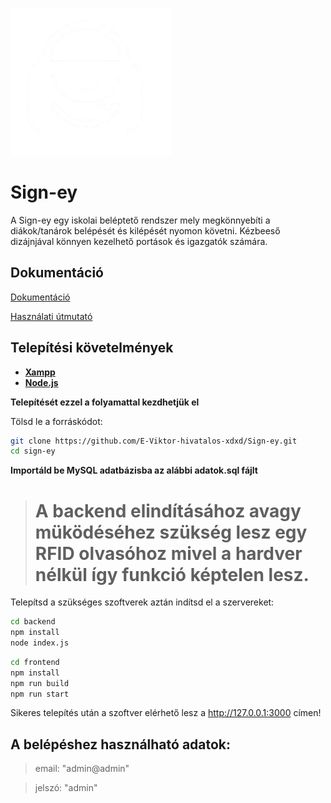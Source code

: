 ![Logo](/sign-ey.png)

# Sign-ey

A Sign-ey egy iskolai beléptető rendszer mely megkönnyebíti a diákok/tanárok belépését és kilépését nyomon követni. Kézbeeső dizájnjával könnyen kezelhető portások és igazgatók számára.

## Dokumentáció

[Dokumentáció](/dokumentumok/dokumentacio.pdf)

[Használati útmutató](/dokumentumok/hasznalati_utmutato.pdf)

## Telepítési követelmények

- [**Xampp**](https://www.apachefriends.org/hu/download.html)
- [**Node.js**](https://nodejs.org/en/download)

**Telepítését ezzel a folyamattal kezdhetjük el**


Tölsd le a forráskódot:

```bash
git clone https://github.com/E-Viktor-hivatalos-xdxd/Sign-ey.git
cd sign-ey
```


**Importáld be MySQL adatbázisba az alábbi adatok.sql fájlt**

># A backend elindításához avagy müködéséhez szükség lesz egy RFID olvasóhoz mivel a hardver nélkül így funkció képtelen lesz.

Telepítsd a szükséges szoftverek aztán indítsd el a szervereket:

```bash
cd backend
npm install
node index.js
```

```bash
cd frontend
npm install
npm run build
npm run start
```
Sikeres telepítés után a szoftver elérhető lesz a http://127.0.0.1:3000 címen!

## A belépéshez használható adatok: 

> email: "admin@admin"

> jelszó: "admin"
